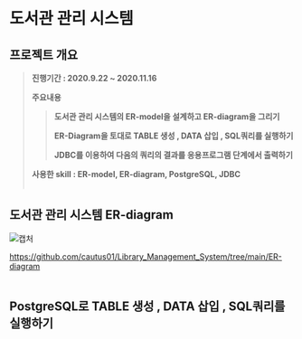 # 도서관 관리 시스템


## 프로젝트 개요

> **진행기간 : 2020.9.22 ~ 2020.11.16**
> 
> **주요내용**
> 
>> **도서관 관리 시스템의 ER-model을 설계하고 ER-diagram을 그리기**
>>
>> **ER-Diagram을 토대로 TABLE 생성 , DATA 삽입 , SQL쿼리를 실행하기**
>>
>> **JDBC를 이용하여 다음의 쿼리의 결과를 응용프로그램 단계에서 출력하기**
>>
> 
> **사용한 skill : ER-model, ER-diagram, PostgreSQL, JDBC**<br/><br/>  

## 도서관 관리 시스템 ER-diagram

![캡처](https://user-images.githubusercontent.com/69049801/154913713-6ed44ab2-a7fd-4fd7-ad28-3ca88bd0f93a.PNG)

https://github.com/cautus01/Library_Management_System/tree/main/ER-diagram<br/><br/> 

## PostgreSQL로 TABLE 생성 , DATA 삽입 , SQL쿼리를 실행하기


